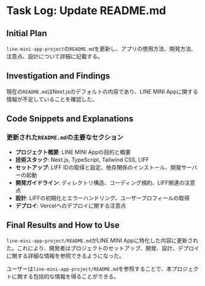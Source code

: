 # Task Log: Update README.md

## Initial Plan

`line-mini-app-project`の`README.md`を更新し、アプリの使用方法、開発方法、注意点、設計について詳細に記載する。

## Investigation and Findings

現在の`README.md`はNext.jsのデフォルトの内容であり、LINE MINI Appに関する情報が不足していることを確認した。

## Code Snippets and Explanations

### 更新された`README.md`の主要なセクション

-   **プロジェクト概要**: LINE MINI Appの目的と概要
-   **技術スタック**: Next.js, TypeScript, Tailwind CSS, LIFF
-   **セットアップ**: LIFF IDの取得と設定、依存関係のインストール、開発サーバーの起動
-   **開発ガイドライン**: ディレクトリ構造、コーディング規約、LIFF関連の注意点
-   **設計**: LIFFの初期化とエラーハンドリング、ユーザープロフィールの取得
-   **デプロイ**: Vercelへのデプロイに関する注意点

## Final Results and How to Use

`line-mini-app-project/README.md`がLINE MINI Appに特化した内容に更新された。これにより、開発者はプロジェクトのセットアップ、開発、設計、デプロイに関する詳細な情報を参照できるようになった。

ユーザーは`line-mini-app-project/README.md`を参照することで、本プロジェクトに関する包括的な情報を得ることができる。
